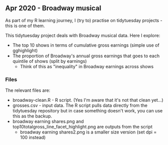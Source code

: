## Apr 2020 - Broadway musical 

As part of my R learning journey, I (try to) practise on tidytuesday projects - this is one of them.

This tidytuesday project deals with Broadway musical data. Here I explore:
* The top 10 shows in terms of cumulative gross earnings (simple use of gghighlight)
* The proportion of Broadway's annual gross earnings that goes to each quintile of shows (split by earnings)
  * Think of this as "inequality" in Broadway earnings across shows


### Files

The relevant files are:
* broadway-clean.R - R script. (Yes I'm aware that it's not that clean yet...)
* grosses.csv - input data. The R script pulls data directly from the tidytuesday repository but in case something doesn't work, you can use this as the backup.
* broadway earning shares.png and top10totalgross_line_facet_highlight.png are outputs from the script
  * broadway earning shares2.png is a smaller size version (set dpi = 100 instead)
